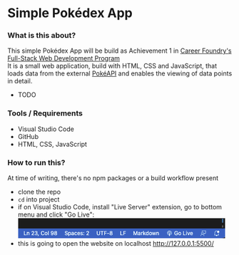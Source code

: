 # Simple Pokédex App

### What is this about?
This simple Pokédex App will be build as Achievement 1 in [Career Foundry's Full-Stack Web Development Program](https://careerfoundry.com/en/courses/become-a-web-developer/) <br>
It is a small web application, build with HTML, CSS and JavaScript, that loads
data from the external [PokéAPI](https://pokeapi.co/) and enables the viewing of data points in detail.

- TODO

### Tools / Requirements
- Visual Studio Code
- GitHub
- HTML, CSS, JavaScript

### How to run this?
At time of writing, there's no npm packages or a build workflow present
- clone the repo
- `cd` into project
- if on Visual Studio Code, install "Live Server" extension, go to bottom menu and click "Go Live": <br>
![Visual Studio Code Screenhot Go Live](img/screenshot-golive.png) <br>
- this is going to open the website on localhost http://127.0.0.1:5500/

